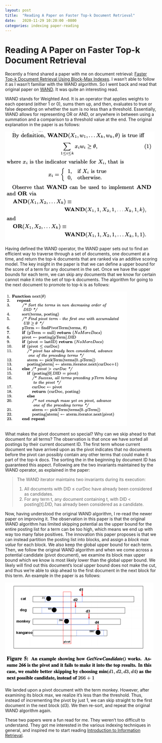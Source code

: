 ```yaml
---
layout: post
title:  "Reading A Paper on Faster Top-k Document Retrieval"
date:   2020-11-29 10:20:00 -0800
categories: indexing paper-reading
---
```


# Reading A Paper on Faster Top-k Document Retrieval

Recently a friend shared a paper with me on document retrieval: [Faster Top-k Document Retrieval Using Block-Max Indexes](http://engineering.nyu.edu/~suel/papers/bmw.pdf). I wasn’t able to follow it as I wasn’t familiar with the WAND algorithm. So I went back and read that original paper on [WAND](https://citeseerx.ist.psu.edu/viewdoc/download?doi=10.1.1.365.2939&rep=rep1&type=pdf). It was quite an interesting read.

WAND stands for Weighted And. It is an operator that  applies weights to each operand (either 1 or 0), sums them up, and then, evaluates to true or false depending on whether the sum is no less than a threshold. Essentially, WAND allows for representing OR or AND, or anywhere in between using a summation and a comparison to a threshold value at the end. The original explanation in the paper is as follows:

![WAND Operator Definition](/assets/wand-operator.png)

Having defined the WAND operator, the WAND paper sets out to find an efficient way to traverse through a set of documents, one document at a time, and return the top-k documents that are ranked via an additive scoring model. The key insight in the paper is that we can define a upper bound for the score of a term for any document in the set. Once we have the upper bounds for each term, we can skip any documents that we know for certain cannot make it into the set of top-k documents. The algorithm for going to the next document to promote to top-k is as follows:

![WAND Algorithm](/assets/wand-algorithm.png)

What makes the pivot document so special? Why can we skip ahead to that document for all terms? The observation is that once we have sorted all postings by their current document ID. The first term whose current document we have arrived upon as the pivot indicates that no documents before the pivot can possibly contain any other terms that could make it part of the top-k docs. The sorting the in the beginning by document ID has guaranteed this aspect.  Following are the two invariants maintained by the WAND operator, as explained in the paper:

> The WAND iterator maintains two invariants during its execution:
> 1. All documents with DID ≤ curDoc have already been considered as candidates.
> 2. For any term t, any document containing t, with DID < posting[t].DID, has already been considered as a candidate.

Now, having understood the original WAND algorithm, I re-read the newer paper on improving it. The observation in this paper is that the original WAND algorithm has limited skipping potential as the upper bound for the entire posting list for a term can be too high, which means we end up with way too many false positives. The innovation this paper proposes is that we can instead partition the posting list into blocks, and assign a *block max value* for each block. We also keep the global upper bound for each term. Then, we follow the original WAND algorithm and when we come across a potential candidate (pivot document), we examine its block max upper bound which we know is most likely lower than the global upper bound. We likely will find out this document’s local upper bound does not make the cut, and thus we’re able to skip ahead to the first document in the next block for this term. An example in the paper is as follows:

![BMW Algorithm](/assets/bmw-example.png)

We landed upon a pivot document with the term monkey. However, after examining its block max, we realize it’s less than the threshold. Thus, instead of incrementing the pivot by just 1, we can skip straight to the first document in the next block (d3). We then re-sort, and repeat the original WAND algorithm again.

These two papers were a fun read for me. They weren’t too difficult to understand. They got me interested in the various indexing techniques in general, and inspired me to start reading [Introduction to Information Retrieval](https://nlp.stanford.edu/IR-book/information-retrieval-book.html).
